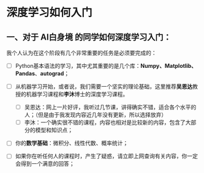 # 深度学习如何入门



## 一、对于 AI白身境 的同学如何深度学习入门：

我个人认为在这个阶段有几个非常重要的任务是必须要完成的：

- [ ] Python基本语法的学习，其中尤其重要的是几个库：**Numpy、Matplotlib、Pandas**、**autograd**；
- [ ] 从机器学习开始，或者说，我们需要一个坚实的理论基础，这里推荐**吴恩达**教授的机器学习课程和**李沐**博士的深度学习课程。
  - [ ] 吴恩达：网上一片好评，我听过几节课，讲得确实不错，适合各个水平的人；（但是由于我发现内容近几年没有更新，所以选择放弃）
  - [ ] 李沐：一个确实很不错的课程，内容也相对是比较新的内容，包含了大部分的模型和知识点；
- [ ] 你的**数学基础**：微积分、线性代数、概率统计；
- [ ] 如果你在听任何人的课程时，产生了疑惑，请立即上网查询有关内容，你一定会得到一个满意的回答；

